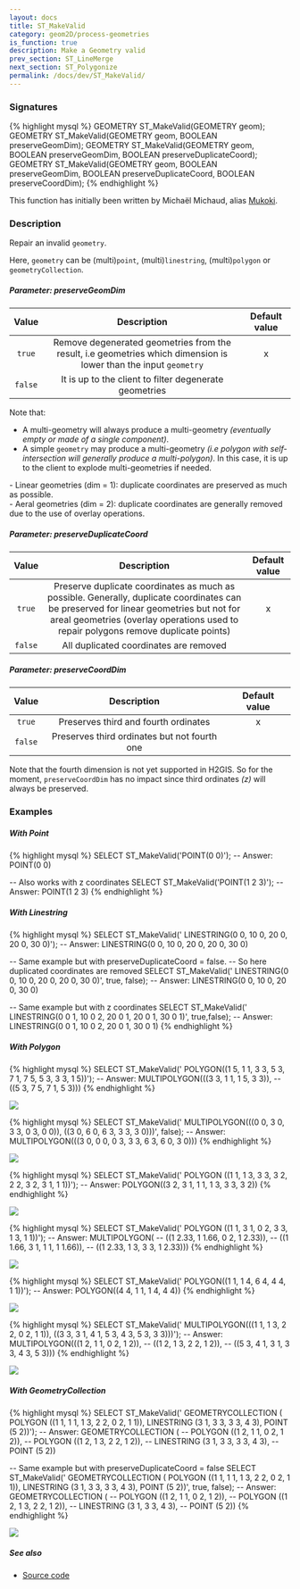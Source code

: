 ```yaml
---
layout: docs
title: ST_MakeValid
category: geom2D/process-geometries
is_function: true
description: Make a Geometry valid
prev_section: ST_LineMerge
next_section: ST_Polygonize
permalink: /docs/dev/ST_MakeValid/
---
```


### Signatures

{% highlight mysql %}
GEOMETRY ST_MakeValid(GEOMETRY geom);
GEOMETRY ST_MakeValid(GEOMETRY geom, 
                      BOOLEAN preserveGeomDim);
GEOMETRY ST_MakeValid(GEOMETRY geom, 
                      BOOLEAN preserveGeomDim, 
                      BOOLEAN preserveDuplicateCoord);
GEOMETRY ST_MakeValid(GEOMETRY geom, 
                      BOOLEAN preserveGeomDim, 
                      BOOLEAN preserveDuplicateCoord, 
                      BOOLEAN preserveCoordDim);
{% endhighlight %}

<div class="note info">
  <p>This function has initially been written by Michaël Michaud, alias <a href="https://github.com/mukoki" target="blank">Mukoki</a>.</p>
</div>


### Description

Repair an invalid `geometry`. 

Here, `geometry` can be (multi)`point`, (multi)`linestring`, (multi)`polygon` or `geometryCollection`.

##### Parameter: preserveGeomDim

| Value | Description | Default value |
|:-:|:-:|:-:|
| `true` | Remove degenerated geometries from the result, i.e geometries which dimension is lower than the input `geometry` | x |
| `false` | It is up to the client to filter degenerate geometries |  |

Note that:

* A multi-geometry will always produce a multi-geometry *(eventually empty or made of a single component)*.
* A simple `geometry` may produce a multi-geometry *(i.e polygon with self-intersection will generally produce a multi-polygon)*. In this case, it is up to the client to explode multi-geometries if needed.

<div class="note warning">
  <p>- Linear geometries (dim = 1): duplicate coordinates are preserved as much as possible. <br>
          - Aeral geometries (dim = 2): duplicate coordinates are generally removed due to the use of overlay operations.</p>
</div>


##### Parameter: preserveDuplicateCoord

| Value | Description | Default value |
|:-:|:-:|:-:|
| `true` | Preserve duplicate coordinates as much as possible. Generally, duplicate coordinates can be preserved for linear geometries but not for areal geometries (overlay operations used to repair polygons remove duplicate points) |  x  |
| `false` | All duplicated coordinates are removed |  |


##### Parameter: preserveCoordDim

| Value | Description | Default value |
|:-:|:-:|:-:|
| `true` | Preserves third and fourth ordinates | x |
| `false` | Preserves third ordinates but not fourth one |  |

<div class="note warning">
  <p>Note that the fourth dimension is not yet supported in H2GIS. So for the moment, <code>preserveCoordDim</code> has no impact since third ordinates <i>(z)</i> will always be preserved.</p>
</div>

### Examples

##### With Point

{% highlight mysql %}
SELECT ST_MakeValid('POINT(0 0)');
-- Answer: POINT(0 0) 

-- Also works with z coordinates
SELECT ST_MakeValid('POINT(1 2 3)');
-- Answer: POINT(1 2 3) 
{% endhighlight %}

##### With Linestring

{% highlight mysql %}
SELECT ST_MakeValid('
           LINESTRING(0 0, 10 0, 20 0, 20 0, 30 0)');
-- Answer: LINESTRING(0 0, 10 0, 20 0, 20 0, 30 0) 

-- Same example but with preserveDuplicateCoord = false. 
-- So here duplicated coordinates are removed
SELECT ST_MakeValid('
           LINESTRING(0 0, 10 0, 20 0, 20 0, 30 0)', true, false);
-- Answer: LINESTRING(0 0, 10 0, 20 0, 30 0) 

-- Same example but with z coordinates
SELECT ST_MakeValid('
           LINESTRING(0 0 1, 10 0 2, 20 0 1, 20 0 1, 30 0 1)', 
           true,false);
-- Answer: LINESTRING(0 0 1, 10 0 2, 20 0 1, 30 0 1)
{% endhighlight %}

##### With Polygon

{% highlight mysql %}
SELECT ST_MakeValid('
           POLYGON((1 5, 1 1, 3 3, 5 3, 7 1, 7 5, 5 3, 3 3, 1 5))');
-- Answer: MULTIPOLYGON(((3 3, 1 1, 1 5, 3 3)), 
--                      ((5 3, 7 5, 7 1, 5 3))) 
{% endhighlight %}

<img class="displayed" src="../ST_MakeValid_1.png"/>

{% highlight mysql %}
SELECT ST_MakeValid('
           MULTIPOLYGON(((0 0, 3 0, 3 3, 0 3, 0 0)), 
                        ((3 0, 6 0, 6 3, 3 3, 3 0)))', false);
-- Answer: MULTIPOLYGON(((3 0, 0 0, 0 3, 3 3, 6 3, 6 0, 3 0))) 
{% endhighlight %}

<img class="displayed" src="../ST_MakeValid_2.png"/>

{% highlight mysql %}
SELECT ST_MakeValid('
           POLYGON ((1 1, 1 3, 3 3, 3 2, 2 2, 3 2, 3 1, 1 1))');
-- Answer: POLYGON((3 2, 3 1, 1 1, 1 3, 3 3, 3 2)) 
{% endhighlight %}

<img class="displayed" src="../ST_MakeValid_3.png"/>


{% highlight mysql %}
SELECT ST_MakeValid('
           POLYGON ((1 1, 3 1, 0 2, 3 3, 1 3, 1 1))');
-- Answer: MULTIPOLYGON(
--         ((1 2.33, 1 1.66, 0 2, 1 2.33)), 
--         ((1 1.66, 3 1, 1 1, 1 1.66)), 
--         ((1 2.33, 1 3, 3 3, 1 2.33))) 
{% endhighlight %}

<img class="displayed" src="../ST_MakeValid_4.png"/>

{% highlight mysql %}
SELECT ST_MakeValid('
           POLYGON((1 1, 1 4, 6 4, 4 4, 1 1))');
-- Answer: POLYGON((4 4, 1 1, 1 4, 4 4))
{% endhighlight %}

<img class="displayed" src="../ST_MakeValid_5.png"/>


{% highlight mysql %}
SELECT ST_MakeValid('
           MULTIPOLYGON(((1 1, 1 3, 2 2, 0 2, 1 1)), 
                        ((3 3, 3 1, 4 1, 5 3, 4 3, 5 3, 3 3)))');
-- Answer: MULTIPOLYGON(((1 2, 1 1, 0 2, 1 2)), 
--                      ((1 2, 1 3, 2 2, 1 2)), 
--                      ((5 3, 4 1, 3 1, 3 3, 4 3, 5 3)))
{% endhighlight %}

<img class="displayed" src="../ST_MakeValid_6.png"/>


##### With GeometryCollection

{% highlight mysql %}
SELECT ST_MakeValid('
    GEOMETRYCOLLECTION (
           POLYGON ((1 1, 1 1, 1 3, 2 2, 0 2, 1 1)), 
           LINESTRING (3 1, 3 3, 3 3, 4 3), 
           POINT (5 2))');
-- Answer: GEOMETRYCOLLECTION (
--         POLYGON ((1 2, 1 1, 0 2, 1 2)), 
--         POLYGON ((1 2, 1 3, 2 2, 1 2)), 
--         LINESTRING (3 1, 3 3, 3 3, 4 3), 
--         POINT (5 2)) 

-- Same example but with preserveDuplicateCoord = false
SELECT ST_MakeValid('
    GEOMETRYCOLLECTION (
           POLYGON ((1 1, 1 1, 1 3, 2 2, 0 2, 1 1)), 
           LINESTRING (3 1, 3 3, 3 3, 4 3), 
           POINT (5 2))', true, false);
-- Answer: GEOMETRYCOLLECTION (
--         POLYGON ((1 2, 1 1, 0 2, 1 2)), 
--         POLYGON ((1 2, 1 3, 2 2, 1 2)), 
--         LINESTRING (3 1, 3 3, 4 3), 
--         POINT (5 2)) 
{% endhighlight %}

<img class="displayed" src="../ST_MakeValid_7.png"/>























##### See also

* <a href="https://github.com/orbisgis/h2gis/blob/master/h2gis-functions/src/main/java/org/h2gis/functions/spatial/clean/ST_MakeValid.java" target="_blank">Source code</a>

